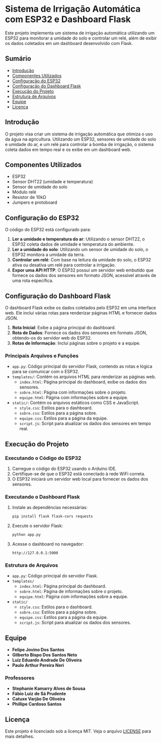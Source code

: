 # Sistema de Irrigação Automática com ESP32 e Dashboard Flask

Este projeto implementa um sistema de irrigação automática utilizando um ESP32 para monitorar a umidade do solo e controlar um relé, além de exibir os dados coletados em um dashboard desenvolvido com Flask.

## Sumário

- [Introdução](#introdução)
- [Componentes Utilizados](#componentes-utilizados)
- [Configuração do ESP32](#configuração-do-esp32)
- [Configuração do Dashboard Flask](#configuração-do-dashboard-flask)
- [Execução do Projeto](#execução-do-projeto)
- [Estrutura de Arquivos](#estrutura-de-arquivos)
- [Equipe](#equipe)
- [Licença](#licença)

## Introdução

O projeto visa criar um sistema de irrigação automática que otimiza o uso da água na agricultura. Utilizando um ESP32, sensores de umidade do solo e umidade do ar, e um relé para controlar a bomba de irrigação, o sistema coleta dados em tempo real e os exibe em um dashboard web.

## Componentes Utilizados

- ESP32
- Sensor DHT22 (umidade e temperatura)
- Sensor de umidade do solo
- Módulo relé
- Resistor de 10kΩ
- Jumpers e protoboard

## Configuração do ESP32

O código do ESP32 está configurado para:

1. **Ler a umidade e temperatura do ar**: Utilizando o sensor DHT22, o ESP32 coleta dados de umidade e temperatura do ambiente.
2. **Ler a umidade do solo**: Utilizando um sensor de umidade do solo, o ESP32 monitora a umidade da terra.
3. **Controlar um relé**: Com base na leitura da umidade do solo, o ESP32 ativa ou desativa um relé para controlar a irrigação.
4. **Expor uma API HTTP**: O ESP32 possui um servidor web embutido que fornece os dados dos sensores em formato JSON, acessível através de uma rota específica.

## Configuração do Dashboard Flask

O dashboard Flask exibe os dados coletados pelo ESP32 em uma interface web. Ele inclui várias rotas para renderizar páginas HTML e fornecer dados JSON.

1. **Rota Inicial**: Exibe a página principal do dashboard.
2. **Rota de Dados**: Fornece os dados dos sensores em formato JSON, obtendo-os do servidor web do ESP32.
3. **Rotas de Informação**: Inclui páginas sobre o projeto e a equipe.

### Principais Arquivos e Funções

- `app.py`: Código principal do servidor Flask, contendo as rotas e lógica para se comunicar com o ESP32.
- `templates/`: Contém os arquivos HTML para renderizar as páginas web.
  - `index.html`: Página principal do dashboard, exibe os dados dos sensores.
  - `sobre.html`: Página com informações sobre o projeto.
  - `equipe.html`: Página com informações sobre a equipe.
- `static/`: Contém os arquivos estáticos como CSS e JavaScript.
  - `style.css`: Estilos para o dashboard.
  - `sobre.css`: Estilos para a página sobre.
  - `equipe.css`: Estilos para a página da equipe.
  - `script.js`: Script para atualizar os dados dos sensores em tempo real.

## Execução do Projeto

### Executando o Código do ESP32

1. Carregue o código do ESP32 usando o Arduino IDE.
2. Certifique-se de que o ESP32 está conectado à rede WiFi correta.
3. O ESP32 iniciará um servidor web local para fornecer os dados dos sensores.

### Executando o Dashboard Flask

1. Instale as dependências necessárias:
    ```sh
    pip install flask flask-cors requests
    ```
2. Execute o servidor Flask:
    ```sh
    python app.py
    ```
3. Acesse o dashboard no navegador:
    ```
    http://127.0.0.1:5000
    ```

### Estrutura de Arquivos

- `app.py`: Código principal do servidor Flask.
- `templates/`
  - `index.html`: Página principal do dashboard.
  - `sobre.html`: Página de informações sobre o projeto.
  - `equipe.html`: Página com informações sobre a equipe.
- `static/`
  - `style.css`: Estilos para o dashboard.
  - `sobre.css`: Estilos para a página sobre.
  - `equipe.css`: Estilos para a página da equipe.
  - `script.js`: Script para atualizar os dados dos sensores.

## Equipe

- **Felipe Jovino Dos Santos**
- **Gilberto Bispo Dos Santos Neto**
- **Luiz Eduardo Andrade De Oliveira**
- **Paulo Arthur Pereira Neri**

### Professores

- **Stephanie Kamarry Alves de Sousa**
- **Fábio Luiz de Sá Prudente**
- **Catuxe Varjão De Oliveira**
- **Phillipe Cardoso Santos**

## Licença

Este projeto é licenciado sob a licença MIT. Veja o arquivo [LICENSE](LICENSE) para mais detalhes.
